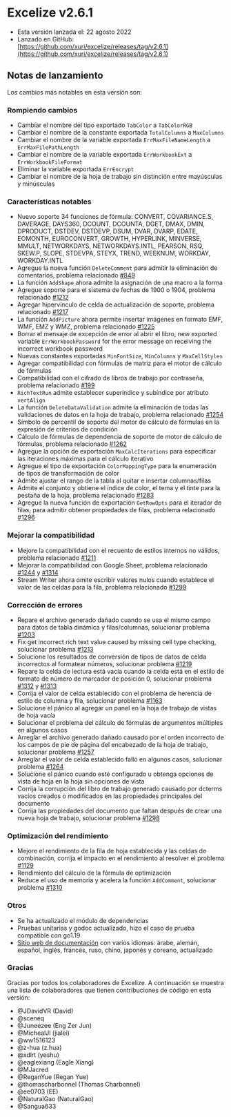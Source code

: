 # Excelize v2.6.1

* Esta versión lanzada el: 22 agosto 2022
* Lanzado en GitHub: [https://github.com/xuri/excelize/releases/tag/v2.6.1](https://github.com/xuri/excelize/releases/tag/v2.6.1)

## Notas de lanzamiento

Los cambios más notables en esta versión son:

### Rompiendo cambios

* Cambiar el nombre del tipo exportado `TabColor` a `TabColorRGB`
* Cambiar el nombre de la constante exportada `TotalColumns` a `MaxColumns`
* Cambiar el nombre de la variable exportada `ErrMaxFileNameLength` a `ErrMaxFilePathLength`
* Cambiar el nombre de la variable exportada `ErrWorkbookExt` a `ErrWorkbookFileFormat`
* Eliminar la variable exportada `ErrEncrypt`
* Cambiar el nombre de la hoja de trabajo sin distinción entre mayúsculas y minúsculas

### Características notables

* Nuevo soporte 34 funciones de fórmula: CONVERT, COVARIANCE.S, DAVERAGE, DAYS360, DCOUNT, DCOUNTA, DGET, DMAX, DMIN, DPRODUCT, DSTDEV, DSTDEVP, DSUM, DVAR, DVARP, EDATE, EOMONTH, EUROCONVERT, GROWTH, HYPERLINK, MINVERSE, MMULT, NETWORKDAYS, NETWORKDAYS.INTL, PEARSON, RSQ, SKEW.P, SLOPE, STDEVPA, STEYX, TREND, WEEKNUM, WORKDAY, WORKDAY.INTL
* Agregue la nueva función `DeleteComment` para admitir la eliminación de comentarios, problema relacionado [#849](https://github.com/xuri/excelize/issues/849)
* La función `AddShape` ahora admite la asignación de una macro a la forma
* Agregue soporte para el sistema de fechas de 1900 o 1904, problema relacionado [#1212](https://github.com/xuri/excelize/issues/1212)
* Agregar hipervínculo de celda de actualización de soporte, problema relacionado [#1217](https://github.com/xuri/excelize/issues/1217)
* La función `AddPicture` ahora permite insertar imágenes en formato EMF, WMF, EMZ y WMZ, problema relacionado [#1225](https://github.com/xuri/excelize/issues/1225)
* Borrar el mensaje de excepción de error al abrir el libro, new exported variable `ErrWorkbookPassword` for the error message on receiving the incorrect workbook password
* Nuevas constantes exportadas `MinFontSize`, `MinColumns` y `MaxCellStyles`
* Agregar compatibilidad con fórmulas de matriz para el motor de cálculo de fórmulas
* Compatibilidad con el cifrado de libros de trabajo por contraseña, problema relacionado [#199](https://github.com/xuri/excelize/issues/199)
* `RichTextRun` admite establecer superíndice y subíndice por atributo `vertAlign`
* La función `DeleteDataValidation` admite la eliminación de todas las validaciones de datos en la hoja de trabajo, problema relacionado [#1254](https://github.com/xuri/excelize/issues/1254)
* Símbolo de percentil de soporte del motor de cálculo de fórmulas en la expresión de criterios de condición
* Cálculo de fórmulas de dependencia de soporte de motor de cálculo de fórmulas, problema relacionado [#1262](https://github.com/xuri/excelize/issues/1262)
* Agregue la opción de exportación `MaxCalcIterations` para especificar las iteraciones máximas para el cálculo iterativo
* Agregue el tipo de exportación `ColorMappingType` para la enumeración de tipos de transformación de color
* Admite ajustar el rango de la tabla al quitar e insertar columnas/filas
* Admite el conjunto y obtiene el índice de color, el tema y el tinte para la pestaña de la hoja, problema relacionado [#1283](https://github.com/xuri/excelize/issues/1283)
* Agregue la nueva función de exportación `GetRowOpts` para el iterador de filas, para admitir obtener propiedades de filas, problema relacionado [#1296](https://github.com/xuri/excelize/issues/1296)

### Mejorar la compatibilidad

* Mejore la compatibilidad con el recuento de estilos internos no válidos, problema relacionado [#1211](https://github.com/xuri/excelize/issues/1211)
* Mejorar la compatibilidad con Google Sheet, problema relacionado [#1244](https://github.com/xuri/excelize/issues/1244) y [#1314](https://github.com/xuri/excelize/issues/1314)
* Stream Writer ahora omite escribir valores nulos cuando establece el valor de las celdas para la fila, problema relacionado [#1299](https://github.com/xuri/excelize/issues/1299)

### Corrección de errores

* Repare el archivo generado dañado cuando se usa el mismo campo para datos de tabla dinámica y filas/columnas, solucionar problema [#1203](https://github.com/xuri/excelize/issues/1203)
* Fix get incorrect rich text value caused by missing cell type checking, solucionar problema [#1213](https://github.com/xuri/excelize/issues/1213)
* Solucione los resultados de conversión de tipos de datos de celda incorrectos al formatear números, solucionar problema [#1219](https://github.com/xuri/excelize/issues/1219)
* Repare la celda de lectura está vacía cuando la celda está en el estilo de formato de número de marcador de posición 0, solucionar problema [#1312](https://github.com/xuri/excelize/issues/1312) y [#1313](https://github.com/xuri/excelize/issues/1313)
* Corrija el valor de celda establecido con el problema de herencia de estilo de columna y fila, solucionar problema [#1163](https://github.com/xuri/excelize/issues/1163)
* Solucione el pánico al agregar un panel en la hoja de trabajo de vistas de hoja vacía
* Solucionar el problema del cálculo de fórmulas de argumentos múltiples en algunos casos
* Arreglar el archivo generado dañado causado por el orden incorrecto de los campos de pie de página del encabezado de la hoja de trabajo, solucionar problema [#1257](https://github.com/xuri/excelize/issues/1257)
* Arreglar el valor de celda establecido falló en algunos casos, solucionar problema [#1264](https://github.com/xuri/excelize/issues/1264)
* Solucione el pánico cuando esté configurado u obtenga opciones de vista de hoja en la hoja sin opciones de vista
* Corrija la corrupción del libro de trabajo generado causado por dcterms vacíos creados o modificados en las propiedades principales del documento
* Corrija las propiedades del documento que faltan después de crear una nueva hoja de trabajo, solucionar problema [#1298](https://github.com/xuri/excelize/issues/1298)

### Optimización del rendimiento

* Mejore el rendimiento de la fila de hoja establecida y las celdas de combinación, corrija el impacto en el rendimiento al resolver el problema [#1129](https://github.com/xuri/excelize/issues/1129)
* Rendimiento del cálculo de la fórmula de optimización
* Reduce el uso de memoria y acelera la función `AddComment`, solucionar problema [#1310](https://github.com/xuri/excelize/issues/1310)

### Otros

* Se ha actualizado el módulo de dependencias
* Pruebas unitarias y godoc actualizado, hizo el caso de prueba compatible con go1.19
* [Sitio web de documentación](https://xuri.me/excelize) con varios idiomas: árabe, alemán, español, inglés, francés, ruso, chino, japonés y coreano, actualizado

### Gracias

Gracias por todos los colaboradores de Excelize. A continuación se muestra una lista de colaboradores que tienen contribuciones de código en esta versión:

* @JDavidVR (David)
* @sceneq
* @Juneezee (Eng Zer Jun)
* @MichealJl (jialei)
* @ww1516123
* @z-hua (z.hua)
* @xdlrt (yeshu)
* @eaglexiang (Eagle Xiang)
* @MJacred
* @ReganYue (Regan Yue)
* @thomascharbonnel (Thomas Charbonnel)
* @ee0703 (EE)
* @NaturalGao (NaturalGao)
* @Sangua633
